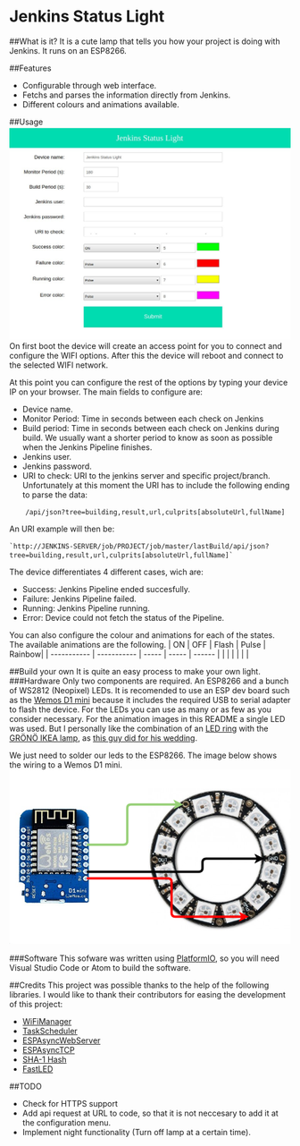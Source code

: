 Jenkins Status Light
==================

##What is it?
It is a cute lamp that tells you how your project is doing with Jenkins. It runs on an ESP8266.

##Features
- Configurable through web interface.
- Fetchs and parses the information directly from Jenkins.
- Different colours and animations available.

##Usage
![alt text](documentation/light_gui.jpg "Lamp wiring diagram")
On first boot the device will create an access point for you to connect and configure the WIFI options. After this the device will reboot and connect to the selected WIFI network.

At this point you can configure the rest of the options by typing your device IP on your browser. The main fields to configure are:

- Device name.
- Monitor Period: Time in seconds between each check on Jenkins
- Build period: Time in seconds between each check on Jenkins during build. We usually want a shorter period to know as soon as possible when the Jenkins Pipeline finishes.
- Jenkins user.
- Jenkins password.
- URI to check: URI to the jenkins server and specific project/branch. Unfortunately at this moment the URI has to include the following ending to parse the data:
```
    /api/json?tree=building,result,url,culprits[absoluteUrl,fullName]
```
An URI example will then be:
```
`http://JENKINS-SERVER/job/PROJECT/job/master/lastBuild/api/json?tree=building,result,url,culprits[absoluteUrl,fullName]`
```

The device differentiates 4 different cases, wich are:
- Success: Jenkins Pipeline ended succesfully.
- Failure: Jenkins Pipeline failed.
- Running: Jenkins Pipeline running.
- Error: Device could not fetch the status of the Pipeline.

You can also configure the colour and animations for each of the states. The available animations are the following.
| ON          | OFF         | Flash | Pulse | Rainbow|
| ----------- | ----------- | ----- | ----- | ------ |
|       |        |       |       |        |


##Build your own
It is quite an easy process to make your own light.
###Hardware
Only two components are required. An ESP8266 and a bunch of WS2812 (Neopixel) LEDs.
It is recomended to use an ESP dev board such as the [Wemos D1 mini](https://wiki.wemos.cc/products:d1:d1_mini) because it includes the required USB to serial adapter to flash the device.
For the LEDs you can use as many or as few as you consider necessary. For the animation images in this README a single LED was used. But I personally like the combination of an [LED ring](https://es.aliexpress.com/item/32672949478.html) with the [GRÖNÖ IKEA lamp](https://www.ikea.com/sg/en/p/groenoe-table-lamp-frosted-glass-white-20373225/), as [this guy did for his wedding](https://www.instructables.com/id/WiFi-Controlled-LED-Wedding-Table-Pieces/).

We just need to solder our leds to the ESP8266. The image below shows the wiring to a Wemos D1 mini.
![alt text](documentation/wiring_diagram.png "Lamp wiring diagram")

###Software
This sofware was written using [PlatformIO](https://platformio.org/platformio-ide), so you will need Visual Studio Code or Atom to build the software.

##Credits
This project was possible thanks to the help of the following libraries. I would like to thank their contributors for easing the development of this project:

- [WiFiManager](https://github.com/tzapu/WiFiManager)
- [TaskScheduler](https://github.com/arkhipenko/TaskScheduler)
- [ESPAsyncWebServer](https://github.com/me-no-dev/ESPAsyncWebServer)
- [ESPAsyncTCP](https://github.com/me-no-dev/ESPAsyncTCP)
- [SHA-1 Hash](https://github.com/mr-glt/Arduino-SHA-1-Hash)
- [FastLED](https://github.com/FastLED/FastLED)

##TODO
- Check for HTTPS support
- Add api request at URL to code, so that it is not neccesary to add it at the configuration menu.
- Implement night functionality (Turn off lamp at a certain time).